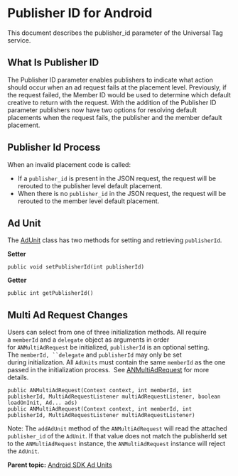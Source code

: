 # Publisher ID for Android

<div class="body">

This document describes the publisher_id parameter of the Universal Tag
service.  

<div class="section">

## What Is Publisher ID

The Publisher ID parameter enables publishers to indicate what action
should occur when an ad request fails at the placement level.
Previously, if the request failed, the Member ID would be used to
determine which default creative to return with the request. With the
addition of the Publisher ID parameter publishers now have two options
for resolving default placements when the request fails, the publisher
and the member default placement. 

</div>

<div class="section">

## Publisher Id Process

When an invalid placement code is called:

- If a `publisher_id` is present in the JSON request, the request will
  be rerouted to the publisher level default placement. 
- When there is no `publisher_id` in the JSON request, the request will
  be rerouted to the member level default placement. 

</div>

<div class="section">

## Ad Unit 

The <a
href="https://docs.xandr.com/bundle/mobile-sdk/page/android-sdk-ad-units.html"
class="xref" target="_blank">AdUnit</a> class has two methods for
setting and retrieving `publisherId`. 

**Setter**

``` pre
public void setPublisherId(int publisherId)
```

**Getter**

``` pre
public int getPublisherId() 
```

</div>

<div class="section">

## Multi Ad Request Changes

Users can select from one of three initialization methods. All require
a `memberId` and a `delegate` object as arguments in order
for `ANMultiAdRequest` be initialized, `publisherId` is an optional
setting. The `memberId, ``delegate` and `publisherId` may only be set
during initialization. All `AdUnits` must contain the same `memberId` as
the one passed in the initialization process.  See <a
href="https://docs.xandr.com/bundle/mobile-sdk/page/multi-ad-request-for-android.html"
class="xref" target="_blank">ANMultiAdRequest</a> for more details.

``` pre
public ANMultiAdRequest(Context context, int memberId, int publisherId, MultiAdRequestListener multiAdRequestListener, boolean loadOnInit, Ad... ads)
public ANMultiAdRequest(Context context, int memberId, int publisherId, MultiAdRequestListener multiAdRequestListener)
```

<div class="note">

<span class="notetitle">Note:</span> The `addAdUnit` method of the
`ANMultiAdRequest` will read the attached `publisher_id` of the
`AdUnit`. If that value does not match the publisherId set to the
`ANMultiAdRequest` instance, the `ANMultiAdRequest` instance will reject
the `AdUnit`.

</div>

</div>

</div>

<div class="related-links">

<div class="familylinks">

<div class="parentlink">

**Parent topic:**
<a href="android-sdk-ad-units.html" class="link">Android SDK Ad
Units</a>

</div>

</div>

</div>
